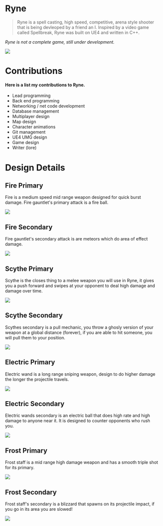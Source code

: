 # Ryne

> Ryne is a spell casting, high speed, competitive, arena style shooter that is being devleoped by a friend an I. Inspired by a video game called Spellbreak, Ryne was built on UE4 and written in C++.

*Ryne is not a complete game, still under development.*

![](gifs/gameplay.gif)

# Contributions

#### Here is a list my contributions to Ryne.

* Lead programming
* Back end programming
* Networking / net code development
* Database management
* Multiplayer design
* Map design
* Character animations
* Git management 
* UE4 UMG design
* Game design
* Writer (lore)


# Design Details
## Fire Primary
Fire is a medium speed mid range weapon designed for quick burst damage. Fire gauntlet's primary attack is a fire ball.

![](gifs/fireball.gif)

## Fire Secondary
Fire gauntlet's secondary attack is are meteors which do area of effect damage.

![](gifs/meteors.gif)

## Scythe Primary
Scythe is the closes thing to a melee weapon you will use in Ryne, it gives you a push forward and swipes at your opponent to deal high damage and damage over time.

![](gifs/scythe-1.gif)

## Scythe Secondary
Scythes secondary is a pull mechanic, you throw a ghosly version of your weapon at a global distance (forever), if you are able to hit someone, you will pull them to your position.

![](gifs/scythe-2.gif)

## Electric Primary
Electric wand is a long range sniping weapon, design to do higher damage the longer the projectile travels.

![](gifs/electric-1.gif)

## Electric Secondary
Electric wands secondary is an electric ball that does high rate and high damage to anyone near it. It is designed to counter opponents who rush you.

![](gifs/electric-2.gif)

## Frost Primary
Frost staff is a mid range high damage weapon and has a smooth triple shot for its primary.

![](gifs/frost-1.gif)

## Frost Secondary
Frost staff's secondary is a blizzard that spawns on its projectile impact, if you go in its area you are slowed!

![](gifs/frost-2.gif)



 
